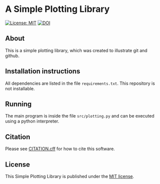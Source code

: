 # A Simple Plotting Library

[![License: MIT](https://img.shields.io/badge/License-MIT-yellow.svg)](LICENSE)
[![DOI](https://zenodo.org/badge/DOI/10.5281/zenodo.2653531.svg)](https://doi.org/10.5281/zenodo.2653531)


## About

This is a simple plotting library, which was created to illustrate git and github.

## Installation instructions

All dependencies are listed in the file `requirements.txt`. This repository is not installable.

## Running

The main program is inside the file `src/plotting.py` and can be executed using a python interpreter.

## Citation

Please see [CITATION.cff](CITATION.cff) for how to cite this software.

## License

This Simple Plotting Library is published under the [MIT license](LICENSE).
